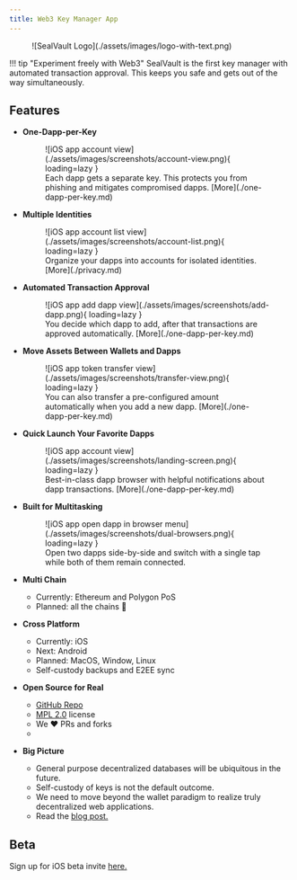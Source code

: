 ```yaml
---
title: Web3 Key Manager App
---
```


<h1 hidden>This is a hack to prevent the static site generator auto-inserting a title</h1>

<figure markdown>
![SealVault Logo](./assets/images/logo-with-text.png)
<figcaption></figcaption>
</figure>

!!! tip "Experiment freely with Web3"
    SealVault is the first key manager with automated transaction approval.
    This keeps you safe and gets out of the way simultaneously.

## Features

<div class="grid cards" markdown>

-   __One-Dapp-per-Key__
    <figure markdown>
    ![iOS app account view](./assets/images/screenshots/account-view.png){ loading=lazy }
    <figcaption>
    Each dapp gets a separate key.
    This protects you from phishing and mitigates compromised dapps.
    [More](./one-dapp-per-key.md)
    </figcaption>
    </figure>

-   __Multiple Identities__
    <figure markdown>
    ![iOS app account list view](./assets/images/screenshots/account-list.png){ loading=lazy }
    <figcaption>
    Organize your dapps into accounts for isolated identities.
    [More](./privacy.md)</figcaption>
    </figure>
    
-   __Automated Transaction Approval__
    <figure markdown>
    ![iOS app add dapp view](./assets/images/screenshots/add-dapp.png){ loading=lazy }
    <figcaption>
    You decide which dapp to add, after that transactions are approved
    automatically. [More](./one-dapp-per-key.md)
    </figcaption>
    </figure>

-   __Move Assets Between Wallets and Dapps__
    <figure markdown>
    ![iOS app token transfer view](./assets/images/screenshots/transfer-view.png){ loading=lazy }
    <figcaption>
    You can also transfer a pre-configured amount automatically when you add a new
    dapp. [More](./one-dapp-per-key.md)
    </figcaption>
    </figure>

-   __Quick Launch Your Favorite Dapps__
    <figure markdown>
    ![iOS app account view](./assets/images/screenshots/landing-screen.png){ loading=lazy }
    <figcaption>
    Best-in-class dapp browser with helpful notifications about dapp transactions.
    [More](./one-dapp-per-key.md)
    </figcaption>
    </figure>

-   __Built for Multitasking__
    <figure markdown>
    ![iOS app open dapp in browser menu](./assets/images/screenshots/dual-browsers.png){ loading=lazy }
    <figcaption>
    Open two dapps side-by-side and switch with a single tap while both of them remain connected.
    </figure>

-   __Multi Chain__
    - Currently: Ethereum and Polygon PoS
    - Planned: all the chains &#127881;

-   __Cross Platform__
    - Currently: iOS
    - Next: Android
    - Planned: MacOS, Window, Linux
    - Self-custody backups and E2EE sync

-   __Open Source for Real__
    - [GitHub Repo](https://github.com/sealvault/sealvault)
    - [MPL 2.0](https://tldrlegal.com/license/mozilla-public-license-2.0-%28mpl-2%29) license
    - We &#10084;&#65039; PRs and forks
    - 
-   __Big Picture__
    - General purpose decentralized databases will be ubiquitous in the future.
    - Self-custody of keys is not the default outcome.
    - We need to move beyond the wallet paradigm to realize truly decentralized web applications.
    - Read the [blog post.](./blog/web3)

</div>

## Beta

Sign up for iOS beta invite [here.](https://form.typeform.com/to/DxKsEMKM)
